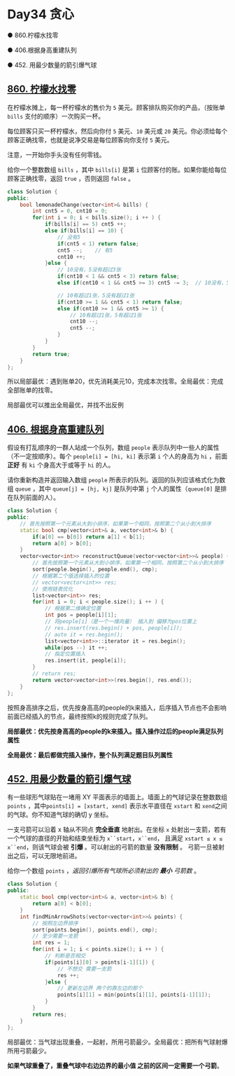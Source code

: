 # Day34 贪心

● 860.柠檬水找零 

● 406.根据身高重建队列 

● 452. 用最少数量的箭引爆气球 

## [860. 柠檬水找零](https://leetcode.cn/problems/lemonade-change/description/)

在柠檬水摊上，每一杯柠檬水的售价为 `5` 美元。顾客排队购买你的产品，（按账单 `bills` 支付的顺序）一次购买一杯。

每位顾客只买一杯柠檬水，然后向你付 `5` 美元、`10` 美元或 `20` 美元。你必须给每个顾客正确找零，也就是说净交易是每位顾客向你支付 `5` 美元。

注意，一开始你手头没有任何零钱。

给你一个整数数组 `bills` ，其中 `bills[i]` 是第 `i` 位顾客付的账。如果你能给每位顾客正确找零，返回 `true` ，否则返回 `false` 。

```cpp
class Solution {
public:
    bool lemonadeChange(vector<int>& bills) {
        int cnt5 = 0, cnt10 = 0;
        for(int i = 0; i < bills.size(); i ++ ) {
            if(bills[i] == 5) cnt5 ++;
            else if(bills[i] == 10) {
                // 没有5
                if(cnt5 < 1) return false;
                cnt5 --;    // 有5
                cnt10 ++;
            }else {
                // 10没有，5没有超过3张
                if(cnt10 < 1 && cnt5 < 3) return false;
                else if(cnt10 < 1 && cnt5 >= 3) cnt5 -= 3;  // 10没有，5有超过3张

                // 10有超过1张，5没有超过1张
                if(cnt10 >= 1 && cnt5 < 1) return false;
                else if(cnt10 >= 1 && cnt5 >= 1) {
                    // 10有超过1张，5有超过1张
                    cnt10 --;
                    cnt5 --;
                }
            }
        }
        return true;
    }
};
```

所以局部最优：遇到账单20，优先消耗美元10，完成本次找零。全局最优：完成全部账单的找零。

局部最优可以推出全局最优，并找不出反例

## [406. 根据身高重建队列](https://leetcode.cn/problems/queue-reconstruction-by-height/description/)

假设有打乱顺序的一群人站成一个队列，数组 `people` 表示队列中一些人的属性（不一定按顺序）。每个 `people[i] = [hi, ki]` 表示第 `i` 个人的身高为 `hi` ，前面 **正好** 有 `ki` 个身高大于或等于 `hi` 的人。

请你重新构造并返回输入数组 `people` 所表示的队列。返回的队列应该格式化为数组 `queue` ，其中 `queue[j] = [hj, kj]` 是队列中第 `j` 个人的属性（`queue[0]` 是排在队列前面的人）。

```cpp
class Solution {
public:
    // 首先按照第一个元素从大到小排序，如果第一个相同，按照第二个从小到大排序
    static bool cmp(vector<int>& a, vector<int>& b) {
        if(a[0] == b[0]) return a[1] < b[1];
        return a[0] > b[0];
    }
    vector<vector<int>> reconstructQueue(vector<vector<int>>& people) {
        // 首先按照第一个元素从大到小排序，如果第一个相同，按照第二个从小到大排序
        sort(people.begin(), people.end(), cmp);
        // 根据第二个值选择插入的位置
        // vector<vector<int>> res;
        // 使用链表优化
        list<vector<int>> res;
        for(int i = 0; i < people.size(); i ++ ) {
            // 根据第二维确定位置
            int pos = people[i][1];
            // 将people[i]（是一个一维向量） 插入到 偏移为pos位置上
            // res.insert(res.begin() + pos, people[i]);
            // auto it = res.begin();
            list<vector<int>>::iterator it = res.begin();
            while(pos --) it ++;
            // 指定位置插入
            res.insert(it, people[i]);
        }
        // return res;
        return vector<vector<int>>(res.begin(), res.end());
    }
};
```

按照身高排序之后，优先按身高高的people的k来插入，后序插入节点也不会影响前面已经插入的节点，最终按照k的规则完成了队列。	

**局部最优：优先按身高高的people的k来插入。插入操作过后的people满足队列属性**

**全局最优：最后都做完插入操作，整个队列满足题目队列属性**



## [452. 用最少数量的箭引爆气球](https://leetcode.cn/problems/minimum-number-of-arrows-to-burst-balloons/description/)

有一些球形气球贴在一堵用 XY 平面表示的墙面上。墙面上的气球记录在整数数组 `points` ，其中`points[i] = [xstart, xend]` 表示水平直径在 `xstart` 和 `xend`之间的气球。你不知道气球的确切 y 坐标。

一支弓箭可以沿着 x 轴从不同点 **完全垂直** 地射出。在坐标 `x` 处射出一支箭，若有一个气球的直径的开始和结束坐标为 `x``start`，`x``end`， 且满足  `xstart ≤ x ≤ x``end`，则该气球会被 **引爆** 。可以射出的弓箭的数量 **没有限制** 。 弓箭一旦被射出之后，可以无限地前进。

给你一个数组 `points` ，*返回引爆所有气球所必须射出的 **最小** 弓箭数* 。

```cpp
class Solution {
public:
    static bool cmp(vector<int>& a, vector<int>& b) {
        return a[0] < b[0];
    }
    int findMinArrowShots(vector<vector<int>>& points) {
        // 按照左边界排序
        sort(points.begin(), points.end(), cmp);
        // 至少需要一支箭
        int res = 1;
        for(int i = 1; i < points.size(); i ++ ) {
            // 判断是否相交
            if(points[i][0] > points[i-1][1]) {
                // 不想交 需要一支箭
                res ++;
            }else {
                // 更新左边界 两个的靠左边的那个
                points[i][1] = min(points[i][1], points[i-1][1]);
            }
        }
        return res;
    }
};
```

局部最优：当气球出现重叠，一起射，所用弓箭最少。全局最优：把所有气球射爆所用弓箭最少。

**如果气球重叠了，重叠气球中右边边界的最小值 之前的区间一定需要一个弓箭**。